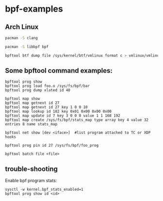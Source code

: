 # bpf-examples

## Arch Linux

```bash
pacman -S clang

pacman -S libbpf bpf

bpftool btf dump file /sys/kernel/btf/vmlinux format c > vmlinux/vmlinux.h
```



## Some bpftool command examples:

```console
bpftool prog show
bpftool prog load foo.o /sys/fs/bpf/bar
bpftool prog dump xlated id 40

bpftool map show
bpftool map getnext id 27
bpftool map getnext id 27 key 1 0 0 10
bpftool map lookup id 182 key 0x01 0x00 0x00 0x00
bpftool map update id 7 key 3 0 0 0 value 1 1 168 192
bpftool map create /sys/fs/bpf/stats_map type array key 4 value 32 entries 8 name stats_map

bpftool net show [dev <iface>]  #list program attached to TC or XDP hooks

bpftool prog pin id 27 /sys/fs/bpf/foo_prog

bpftool batch file <file>
```

## trouble-shooting

Enable bpf program stats:

```console
sysctl -w kernel.bpf_stats_enabled=1
bpftool prog show id <id>

```
